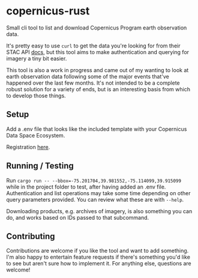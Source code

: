 # copernicus-rust

Small cli tool to list and download Copernicus Program earth observation data.

It's pretty easy to use `curl` to get the data you're looking for from their STAC
API [docs](https://documentation.dataspace.copernicus.eu/APIs/STAC.html), but
this tool aims to make authentication and querying for imagery a tiny bit easier.

This tool is also a work in progress and came out of my wanting to look at earth
observation data following some of the major events that've happened over the last
few months. It's not intended to be a complete robust solution for a variety of
ends, but is an interesting basis from which to develop those things.

## Setup

Add a .env file that looks like the included template with your Copernicus Data Space Ecosystem.

Registration [here](https://documentation.dataspace.copernicus.eu/Registration.html).


## Running / Testing

Run `cargo run -- --bbox=-75.201704,39.981552,-75.114099,39.915099` while in the
project folder to test, after having added an .env file. Authentication and list
operations may take some time depending on other query parameters provided. You
can review what these are with `--help`.

Downloading products, e.g. archives of imagery, is also something you can do, and
works based on IDs passed to that subcommand.

## Contributing

Contributions are welcome if you like the tool and want to add something. I'm
also happy to entertain feature requests if there's something you'd like to see
but aren't sure how to implement it. For anything else, questions are welcome!

